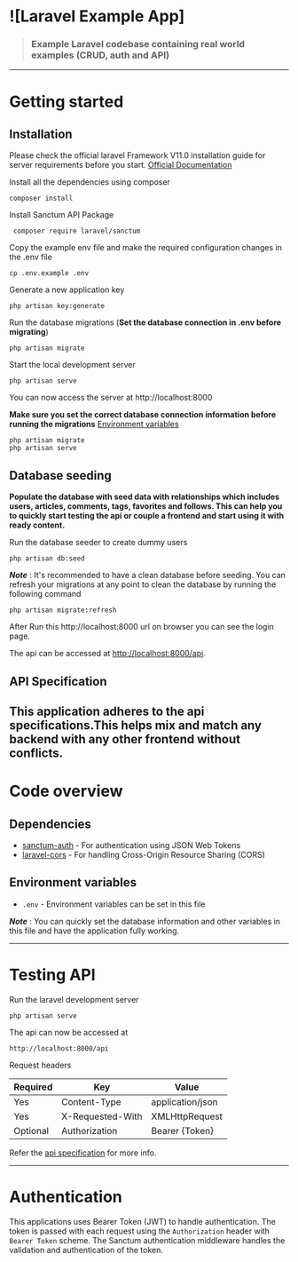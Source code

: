# ![Laravel Example App]


> ### Example Laravel codebase containing real world examples (CRUD, auth and API)

----------

# Getting started

## Installation

Please check the official laravel Framework V11.0 installation guide for server requirements before you start. [Official Documentation](https://laravel.com/docs/11.x/installation)

Install all the dependencies using composer

    composer install

Install Sanctum API Package

     composer require laravel/sanctum

Copy the example env file and make the required configuration changes in the .env file

    cp .env.example .env

Generate a new application key

    php artisan key:generate

 
Run the database migrations (**Set the database connection in .env before migrating**)

    php artisan migrate

Start the local development server

    php artisan serve

You can now access the server at http://localhost:8000
    
**Make sure you set the correct database connection information before running the migrations** [Environment variables](#environment-variables)

    php artisan migrate
    php artisan serve

## Database seeding

**Populate the database with seed data with relationships which includes users, articles, comments, tags, favorites and follows. This can help you to quickly start testing the api or couple a frontend and start using it with ready content.**

Run the database seeder to create dummy users

    php artisan db:seed

***Note*** : It's recommended to have a clean database before seeding. You can refresh your migrations at any point to clean the database by running the following command

    php artisan migrate:refresh


After Run this http://localhost:8000 url on browser you can see the login page.

The api can be accessed at [http://localhost:8000/api](http://localhost:8000/api).


## API Specification

This application adheres to the api specifications.This helps mix and match any backend with any other frontend without conflicts.
----------

# Code overview

## Dependencies

- [sanctum-auth](https://laravel.com/docs/11.x/sanctum) - For authentication using JSON Web Tokens
- [laravel-cors](https://github.com/barryvdh/laravel-cors) - For handling Cross-Origin Resource Sharing (CORS)
 
## Environment variables

- `.env` - Environment variables can be set in this file

***Note*** : You can quickly set the database information and other variables in this file and have the application fully working.

----------

# Testing API

Run the laravel development server

    php artisan serve

The api can now be accessed at

    http://localhost:8000/api

Request headers

| **Required** 	| **Key**              	| **Value**            	|
|----------	|------------------	|------------------	|
| Yes      	| Content-Type     	| application/json 	|
| Yes      	| X-Requested-With 	| XMLHttpRequest   	|
| Optional 	| Authorization    	| Bearer {Token}      	|

Refer the [api specification](#api-specification) for more info.

----------
 
# Authentication
 
This applications uses Bearer Token (JWT) to handle authentication. The token is passed with each request using the `Authorization` header with `Bearer Token` scheme. The Sanctum  authentication middleware handles the validation and authentication of the token.
